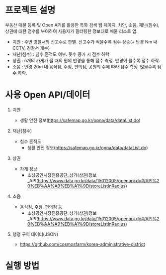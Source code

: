 # 프로젝트 설명
부동산 매물 등록 및 Open API를 활용한 특화 검색 웹 페이지.
치안, 소음, 재난(침수), 상권에 대한 점수를 부여하여 사용자가 필터링한 정보대로 매물 리스트 업.

- 치안 : 주변 경찰서의 신고수로 판별. 신고수가 적을수록 점수 상승(+ 반경 Nm 내 CCTV, 경찰서 개수)
- 재난(침수) : 침수 흔적도 여부. 횟수 증가 시 점수 하락
- 상권 : n개의 가게가 될 때의 원의 반경을 통해 점수 측정. 반경이 클수록 점수 하락.
- 소음 : 반경 20m 내 음식점, 주점, 편의점, 공원의 수에 따라 점수 측정. 많을수록 점수 하락.

# 사용 Open API/데이터
1. 치안
   - 생활 안전 정보(https://safemap.go.kr/opna/data/dataList.do)
   
2. 재난(침수)
    - 침수 흔적도
      - 생활 안전 정보(https://safemap.go.kr/opna/data/dataList.do)
   
3. 상권
    - 가게 정보
      - 소상공인시장진흥공단_상가(상권)정보_API(https://www.data.go.kr/data/15012005/openapi.do#/API%20%EB%AA%A9%EB%A1%9D/storeListInRadius)

4. 소음
    - 음식점, 주점, 편의점 등
      - 소상공인시장진흥공단_상가(상권)정보_API(https://www.data.go.kr/data/15012005/openapi.do#/API%20%EB%AA%A9%EB%A1%9D/storeListInRadius)

5. 행정 구역 데이터(JSON)
   - https://github.com/cosmosfarm/korea-administrative-district

# 실행 방법